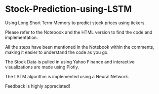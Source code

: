 # Stock-Prediction-using-LSTM
Using Long Short Term Memory to predict stock prices using tickers. 

Please refer to the Notebook and the HTML version to find the code and implementation. 

All the steps have been mentioned in the Notebook within the comments, making it easier to understand the code as you go. 

The Stock Data is pulled in using Yahoo Finance and interactive visualizations are made using Plotly. 

The LSTM algorithm is implemented using a Neural Network. 

Feedback is highly appreciated! 

